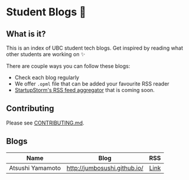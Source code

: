 # Student Blogs :memo:
## What is it?
This is an index of UBC student tech blogs. Get inspired by reading what other students are working on :sparkles:  

There are couple ways you can follow these blogs:
- Check each blog regularly
- We offer `.opml` file that can be added your favourite RSS reader
- [StartupStorm's RSS feed aggregator](http://www.startupstorm.org/feed) that is coming soon.

## Contributing

Please see [CONTRIBUTING.md](CONTRIBUTING.md).

## Blogs

| Name        | Blog           | RSS  |
| ------------- |:-------------:| -----:|
| Atsushi Yamamoto      | http://jumbosushi.github.io/ | [Link](http://jumbosushi.github.io/feed.xml) |
